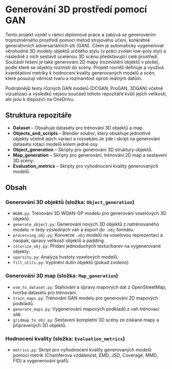 # Generování 3D prostředí pomocí GAN

Tento projekt vznikl v rámci diplomové práce a zabývá se generováním trojrozměrného prostředí pomocí metod strojového učení, konkrétně generativních adversariálních sítí (GAN). Cílem je automaticky vygenerovat věrohodné 3D modely objektů určitého stylu (v práci zvolen low-poly styl) a následně z nich sestavit ucelenou 3D scénu představující celé prostředí. Součástí řešení je také generování 2D mapy (rozmístění objektů v ploše), podle které se objekty rozmístí do scény. Projekt rovněž definuje a využívá kvantitativní metriky k hodnocení kvality generovaných modelů a scén, které posuzují věrnost tvaru a rozmanitost oproti reálným datům.

Podrobnější testy různých GAN modelů (DCGAN, ProGAN, 3DGAN) včetně vizualizací a výsledků nejsou součástí tohoto repozitáře kvůli jejich velikosti, ale jsou k dispozici na OneDrivu. 

## Struktura repozitáře

- **Dataset** – Obsahuje datasety pro trénování 3D objektů a map.
- **Objects_and_scripts** – Blender soubor, který obsahuje jednotlivé objekty včetně jejich variací a rozsekání.Je zde i skript na generování datasetu rotací modelů kolem jedné osy.
- **Object_generation** – Skripty pro generování 3D struktury objektů.
- **Map_generation** – Skripty pro generování, trénování 2D map a sestavení 3D scény.
- **Evaluation_metrics** – Skripty pro vyhodnocení kvality generovaných modelů.

## Obsah

### Generování 3D objektů (složka: `Object_generation`)

- `WGAN.py`: Trénování 3D WGAN-GP modelu pro generování voxelových 3D objektů.
- `generate_object.py`: Generování nových 3D objektů z natrénovaného modelu -> tedy výsledných vah a export do `.obj` formátu.
- `processing_obj.py`: Konverze `.obj` modelů na voxelovou reprezentaci a naopak, úpravy velikosti objektů a padding.
- `colorize_obj.py`: Přidání jednoduchých textur/barev na vygenerované objekty.
- `sparsity.py`: Analýza hustoty voxelových modelů.
- `fill_utils.py`: Vyplnění dutin objektů (pokud zvoleno)

### Generování 3D map (složka: `Map_generation`)

- `osm_to_dataset.py`: Stahování a úpravy mapových dat z OpenStreetMap, tvorba datasetu pro trénování.
- `train_maps.py`: Trénování GAN modelu pro generování 2D mapových podkladů.
- `generate_maps.py`: Vygenerování mapových podkladů z vah trénovací sítě.
- `gridmap_to_obj.py`: Sestavení kompletní 3D scény ze získané mapy a připravených 3D objektů.


### Hodnocení kvality (složka: `Evaluation_metrics`)

- `metrics.py`: Skript pro vyhodnocení kvality generovaných modelů pomocí metrik (Chamferova vzdálenost, EMD, JSD, Coverage, MMD, FID) a vygenerování grafů.
